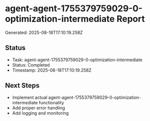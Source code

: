 # agent-agent-1755379759029-0-optimization-intermediate Report

Generated: 2025-08-18T17:10:19.258Z

## Status
- Task: agent-agent-1755379759029-0-optimization-intermediate
- Status: Completed
- Timestamp: 2025-08-18T17:10:19.258Z

## Next Steps
- Implement actual agent-agent-1755379759029-0-optimization-intermediate functionality
- Add proper error handling
- Add logging and monitoring
